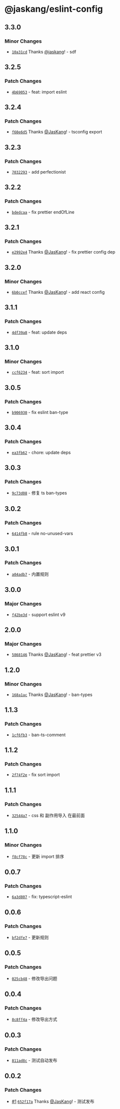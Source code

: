 # @jaskang/eslint-config

## 3.3.0

### Minor Changes

- [`10a31cd`](https://github.com/jaskang/config/commit/10a31cd9d51f1492d8b4b98a42171f56365cae67) Thanks [@jaskang](https://github.com/jaskang)! - sdf

## 3.2.5

### Patch Changes

- [`4b69053`](https://github.com/JasKang/config/commit/4b69053d4e896ab34a2a4de9684917d8b8e3dd9a) - feat: import eslint

## 3.2.4

### Patch Changes

- [`f60e6d5`](https://github.com/JasKang/config/commit/f60e6d525055305e80f849dcd9a9457e60876c16) Thanks [@JasKang](https://github.com/JasKang)! - tsconfig export

## 3.2.3

### Patch Changes

- [`7032293`](https://github.com/JasKang/config/commit/70322936f139ef6d19c018ef88c28a3035caefc2) - add perfectionist

## 3.2.2

### Patch Changes

- [`bdedcaa`](https://github.com/JasKang/config/commit/bdedcaabe6ea593c23489a28f7d343987fdccb24) - fix prettier endOfLine

## 3.2.1

### Patch Changes

- [`e2992e4`](https://github.com/JasKang/config/commit/e2992e4aec84ad347c3b9cf3751b2a4620fa7198) Thanks [@JasKang](https://github.com/JasKang)! - fix prettier config dep

## 3.2.0

### Minor Changes

- [`6b0ccef`](https://github.com/JasKang/config/commit/6b0cceff082fd49e394c5cf50341b72c1c1b0f70) Thanks [@JasKang](https://github.com/JasKang)! - add react config

## 3.1.1

### Patch Changes

- [`4df39a8`](https://github.com/JasKang/config/commit/4df39a8fe1df9dd8cb371b45a5ba317b43ea1f7b) - feat: update deps

## 3.1.0

### Minor Changes

- [`ccf6234`](https://github.com/JasKang/config/commit/ccf623481d43ae10f010ff02777a5c938ad0f5e3) - feat: sort import

## 3.0.5

### Patch Changes

- [`b906930`](https://github.com/JasKang/config/commit/b9069301eb30564d2b05e102a65d039ba48e1570) - fix eslint ban-type

## 3.0.4

### Patch Changes

- [`ea3fb62`](https://github.com/JasKang/config/commit/ea3fb62a70b4199440c7b86b8beb8654ea8c2516) - chore: update deps

## 3.0.3

### Patch Changes

- [`9c73d08`](https://github.com/JasKang/config/commit/9c73d08f34d03fd2406bfe3db5d139b88a87ba1b) - 修复 ts ban-types

## 3.0.2

### Patch Changes

- [`6414fb8`](https://github.com/JasKang/config/commit/6414fb835c3b1791ef3af611b4aa50df48c1cc85) - rule no-unused-vars

## 3.0.1

### Patch Changes

- [`a04adb7`](https://github.com/JasKang/config/commit/a04adb72dee9b9a7e90e766f37b1cd292bbc1d48) - 内置规则

## 3.0.0

### Major Changes

- [`f42be3d`](https://github.com/JasKang/config/commit/f42be3d903d135666a2ba87b488334f3234051ca) - support eslint v9

## 2.0.0

### Major Changes

- [`5868146`](https://github.com/JasKang/config/commit/5868146b519e107b04482732f4d7061bc32aa1cd) Thanks [@JasKang](https://github.com/JasKang)! - feat prettier v3

## 1.2.0

### Minor Changes

- [`168a1ac`](https://github.com/JasKang/config/commit/168a1ac4b2e1b7293cab3efe23815b5ec3d635b9) Thanks [@JasKang](https://github.com/JasKang)! - ban-types

## 1.1.3

### Patch Changes

- [`1cf6fb3`](https://github.com/JasKang/config/commit/1cf6fb3eb14f3d5dfd66615905f3f3ad362b3e58) - ban-ts-comment

## 1.1.2

### Patch Changes

- [`2f74f2e`](https://github.com/JasKang/config/commit/2f74f2e73719112dc0cc57c6ff039808843c9baf) - fix sort import

## 1.1.1

### Patch Changes

- [`32544a7`](https://github.com/JasKang/config/commit/32544a77720346526633d15aebc31755ba5ccdf3) - css 和 副作用导入 在最前面

## 1.1.0

### Minor Changes

- [`f8cf78c`](https://github.com/JasKang/config/commit/f8cf78c12c3ecd2be727dd3b148fb8b8d2cf9d53) - 更新 import 排序

## 0.0.7

### Patch Changes

- [`6a3d807`](https://github.com/JasKang/config/commit/6a3d807a2bbab5e4520ba06374b2b451dc2a86a2) - fix: typescript-eslint

## 0.0.6

### Patch Changes

- [`bf2dfe7`](https://github.com/JasKang/config/commit/bf2dfe755681e24454b453d9a17449e26b42ca6e) - 更新规则

## 0.0.5

### Patch Changes

- [`025cb48`](https://github.com/JasKang/config/commit/025cb484651074003705649fc08ec2c856b18296) - 修改导出问题

## 0.0.4

### Patch Changes

- [`8c8ff4a`](https://github.com/JasKang/config/commit/8c8ff4a4fccbaade67a476ded0bab267ea0151bf) - 修改导出方式

## 0.0.3

### Patch Changes

- [`811ad8c`](https://github.com/JasKang/config/commit/811ad8c0d1fa81cf1e55437cd9da706e9517267c) - 测试自动发布

## 0.0.2

### Patch Changes

- [#1](https://github.com/JasKang/config/pull/1) [`652f17a`](https://github.com/JasKang/config/commit/652f17a4b11a0e5f4b8e729615cd6bef1b656c3a) Thanks [@JasKang](https://github.com/JasKang)! - 测试发布
